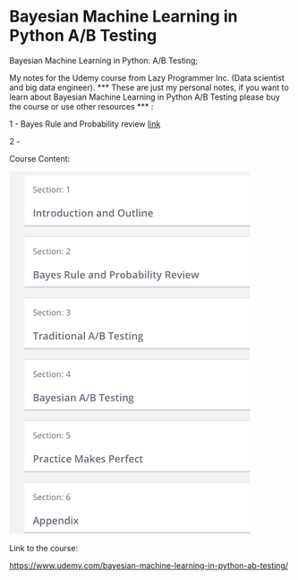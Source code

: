 # Bayesian Machine Learning in Python A/B Testing

Bayesian Machine Learning in Python: A/B Testing; 

My notes for the Udemy course from Lazy Programmer Inc. (Data scientist and big data engineer). 
*** These are just my personal notes, if you want to learn about Bayesian Machine Learning in Python A/B Testing 
please buy the course or use other resources *** :

1 - Bayes Rule and Probability review  [link](https://github.com/tpalczew/Bayesian-Machine-Learning-in-Python-A-B-Testing/blob/master/1%20-%20Bayes_Rule_and_Probability_review.ipynb)

2 - 


Course Content:

![Course Content](course_content.png)


Link to the course:

https://www.udemy.com/bayesian-machine-learning-in-python-ab-testing/

